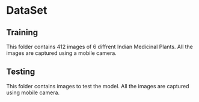 # DataSet

## Training
This folder contains 412 images of 6 diffrent Indian Medicinal Plants. All the images are captured using a mobile camera.

## Testing
This folder contains images to test the model. All the images are captured using mobile camera.

